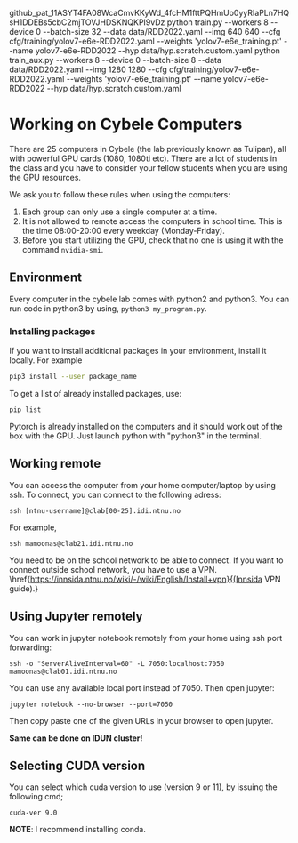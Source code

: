 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
python train.py --workers 8 --device 0 --batch-size 32 --data data/RDD2022.yaml --img 640 640 --cfg cfg/training/yolov7-e6e-RDD2022.yaml --weights 'yolov7-e6e_training.pt' --name yolov7-e6e-RDD2022 --hyp data/hyp.scratch.custom.yaml
python train_aux.py --workers 8 --device 0 --batch-size 8 --data data/RDD2022.yaml --img 1280 1280 --cfg cfg/training/yolov7-e6e-RDD2022.yaml --weights 'yolov7-e6e_training.pt' --name yolov7-e6e-RDD2022 --hyp data/hyp.scratch.custom.yaml

# Working on Cybele Computers

There are 25 computers in Cybele (the lab previously known as Tulipan), all with powerful GPU cards (1080, 1080ti etc). There are a lot of students in the class and you have to consider your fellow students when you are using the GPU resources.

We ask you to follow these rules when using the computers:

1. Each group can only use a single computer at a time.
2. It is not allowed to remote access the computers in school time. This is the time 08:00-20:00 every weekday (Monday-Friday).
3. Before you start utilizing the GPU, check that no one is using it with the command `nvidia-smi`.


## Environment
Every computer in the cybele lab comes with python2 and python3.
You can run code in python3 by using, `python3 my_program.py`.


### Installing packages
If you want to install additional packages in your environment, install it locally. For example

```bash
pip3 install --user package_name
```

To get a list of already installed packages, use:
```
pip list
```

Pytorch is already installed on the computers and it should work out of the box with the GPU. Just launch python with "python3" in the terminal.


## Working remote
You can access the computer from your home computer/laptop by using ssh. To connect, you can connect to the following adress:

```
ssh [ntnu-username]@clab[00-25].idi.ntnu.no
```
For example, 
```
ssh mamoonas@clab21.idi.ntnu.no
```
You need to be on the school network to be able to connect.
If you want to connect outside school network, you have to use a VPN. \href{https://innsida.ntnu.no/wiki/-/wiki/English/Install+vpn}{(Innsida VPN guide).}

## Using Jupyter remotely
You can work in jupyter notebook remotely from your home using ssh port forwarding:

```
ssh -o "ServerAliveInterval=60" -L 7050:localhost:7050 mamoonas@clab01.idi.ntnu.no
```
You can use any available local port instead of 7050. Then open jupyter:
```
jupyter notebook --no-browser --port=7050 
```
Then copy paste one of the given URLs in your browser to open jupyter.

**Same can be done on IDUN cluster!**

## Selecting CUDA version
You can select which cuda version to use (version 9 or 11), by issuing the following cmd;
```
cuda-ver 9.0
```
**NOTE**: I recommend installing conda. 

